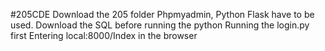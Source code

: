 #205CDE
Download the 205 folder 
Phpmyadmin, Python Flask have to be used.
Download the SQL before running the python
Running the login.py first
Entering local:8000/Index in the browser 
